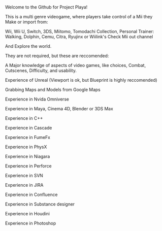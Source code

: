 Welcome to the Github for Project Playa! 

This is a multi genre videogame, where players take control of a Mii they Make or import from:

Wii, Wii U, Switch, 3DS, Miitomo, Tomodachi Collection, Personal Trainer: Walking, Dolphin, Cemu, Citra, Ryujinx or Wiilink's Check Mii out channel

And Explore the world.

They are not required, but these are reccomended:

A Major knowledge of aspects of video games, like choices, Combat, Cutscenes, Difficulty, and usability.

Experience of Unreal (Viewport is ok, but Blueprint is highly reccomended)

Grabbing Maps and Models from Google Maps

Experience in Nvida Omniverse

Experience in Maya, Cinema 4D, Blender or 3DS Max

Experience in C++

Experience in Cascade

Experience in FumeFx

Experience in PhysX

Experience in Niagara

Experience in Perforce

Experience in SVN

Experience in JIRA

Experience in Confluence

Experience in Substance designer

Experience in Houdini

Experience in Photoshop
